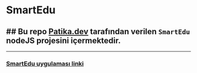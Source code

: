 # SmartEdu
## ## Bu repo [Patika.dev](https://www.patika.dev) tarafından verilen `SmartEdu` nodeJS projesini içermektedir.
---
### [SmartEdu uygulaması linki](https://cleanblog-7ge6.onrender.com/)
